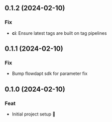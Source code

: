 ## 0.1.2 (2024-02-10)

### Fix

- **ci**: Ensure latest tags are built on tag pipelines

## 0.1.1 (2024-02-10)

### Fix

- Bump flowdapt sdk for parameter fix

## 0.1.0 (2024-02-10)

### Feat

- Initial project setup :tada:
